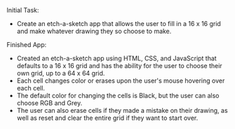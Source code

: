 Initial Task:
    <ul>
        <li>Create an etch-a-sketch app that allows the user to fill in a 16 x 16 grid and make whatever drawing they so choose to make.</li>
    </ul>

Finished App:
    <ul>
        <li>Created an etch-a-sketch app using HTML, CSS, and JavaScript that defaults to a 16 x 16 grid and has the ability for the user to choose their own grid,             up to a 64 x 64 grid.</li>
        <li>Each cell changes color or erases upon the user's mouse hovering over each cell.</li>
        <li>The default color for changing the cells is Black, but the user can also choose RGB and Grey.</li>
        <li>The user can also erase cells if they made a mistake on their drawing, as well as reset and clear the entire grid if they want to start over.</li>
    </ul>
